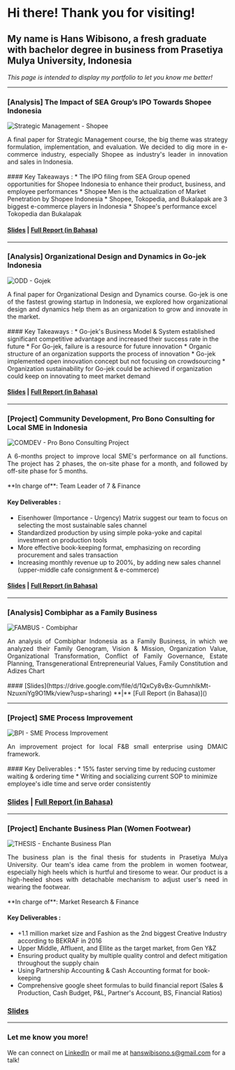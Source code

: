 # Hi there! Thank you for visiting!

##  My name is Hans Wibisono, a fresh graduate with bachelor degree in business from Prasetiya Mulya University, Indonesia

*This page is intended to display my portfolio to let you know me better!*

***


### [Analysis] The Impact of SEA Group’s IPO Towards Shopee Indonesia 
![Strategic Management - Shopee](https://user-images.githubusercontent.com/74061521/98436664-c055b300-210f-11eb-80a1-c3cea7879e3b.jpg)
<div style="text-align: justify">
A final paper for Strategic Management course, the big theme was strategy formulation, implementation, and evaluation. We decided to dig more in e-commerce industry, especially Shopee as industry's leader in innovation and sales in Indonesia.</div><br/>
#### Key Takeaways :
* The IPO filing from SEA Group opened opportunities for Shopee Indonesia to enhance their product, business, and employee performances
* Shopee Men is the actualization of Market Penetration by Shopee Indonesia 
* Shopee, Tokopedia, and Bukalapak are 3 biggest e-commerce players in Indonesia
* Shopee's performance excel Tokopedia dan Bukalapak

#### [Slides](https://drive.google.com/file/d/1kLa41VSAOe1FPV0voDpLiyIx9iR2c_fh/view?usp=sharing) **|** [Full Report (in Bahasa)]()

***

### [Analysis] Organizational Design and Dynamics in Go-jek Indonesia
![ODD - Gojek](https://user-images.githubusercontent.com/74061521/98440267-80e89000-212a-11eb-9a4e-9c1ff9130543.jpg)
<div style="text-align: justify"> A final paper for Organizational Design and Dynamics course. Go-jek is one of the fastest growing startup in Indonesia, we explored how organizational design and dynamics help them as an organization to grow and innovate in the market. </div><br/>
#### Key Takeaways :
* Go-jek's Business Model & System established significant competitive advantage and increased their success rate in the future
* For Go-jek, failure is a resource for future innovation
* Organic structure of an organization supports the process of innovation
* Go-jek implemented open innovation concept but not focusing on crowdsourcing
* Organization sustainability for Go-jek could be achieved if organization could keep on innovating to meet market demand

#### [Slides](https://drive.google.com/file/d/1TWPJL_x2e-yzom7HqSyYP_YvyLwiC9Ij/view?usp=sharing) **|** [Full Report (in Bahasa)]()

***

### [Project] Community Development, Pro Bono Consulting for Local SME in Indonesia
![COMDEV - Pro Bono Consulting Project](https://user-images.githubusercontent.com/74061521/98443450-e7c37480-213d-11eb-9cef-6c1d89355fe9.jpg)
<div style="text-align: justify"> A 6-months project to improve local SME's performance on all functions. The project has 2 phases, the on-site phase for a month, and followed by off-site phase for 5 months. </div><br/>
**In charge of**:  Team Leader of 7 & Finance

#### Key Deliverables :
* Eisenhower (Importance - Urgency) Matrix suggest our team to focus on selecting the most sustainable sales channel
* Standardized production by using simple poka-yoke and capital investment on production tools
* More effective book-keeping format, emphasizing on recording procurement and sales transaction 
* Increasing monthly revenue up to 200%, by adding new sales channel (upper-middle cafe consignment & e-commerce)

#### [Slides](https://drive.google.com/file/d/1aSwsC1TUqb_0HSwSEAMBSDNgK07SrHIQ/view?usp=sharing) **|** [Full Report (in Bahasa)]()

***

### [Analysis] Combiphar as a Family Business
![FAMBUS - Combiphar](https://user-images.githubusercontent.com/74061521/98455600-80410f80-21a5-11eb-977c-55ff761323c7.jpg)
<div style="text-align: justify"> An analysis of Combiphar Indonesia as a Family Business, in which we analyzed their Family Genogram, Vision & Mission, Organization Value, Organizational Transformation, Conflict of Family Governance, Estate Planning, Transgenerational Entrepreneurial Values, Family Constitution and Adizes Chart </div><br/>
#### [Slides](https://drive.google.com/file/d/1QxCy8vBx-GumnhIkMt-NzuxniYg9O1Mk/view?usp=sharing) **|** [Full Report (in Bahasa)]()

***

### [Project] SME Process Improvement
![BPI - SME Process Improvement](https://user-images.githubusercontent.com/74061521/98455726-3f49fa80-21a7-11eb-9a49-ab7d9ed3a087.jpg)
<div style="text-align: justify"> An improvement project for local F&B small enterprise using DMAIC framework. </div><br/>
#### Key Deliverables :
* 15% faster serving time by reducing customer waiting & ordering time
* Writing and socializing current SOP to minimize employee's idle time and serve order consistently

### [Slides](https://drive.google.com/file/d/1A6l1soAouC69YeAvVa1nigXWI_XnUPWB/view?usp=sharing) **|** [Full Report (in Bahasa)]()

***

### [Project] Enchante Business Plan (Women Footwear)
![THESIS - Enchante Business Plan](https://user-images.githubusercontent.com/74061521/98456147-72db5380-21ac-11eb-9b72-442d57d1749a.jpg)
<div style="text-align: justify"> The business plan is the final thesis for students in Prasetiya Mulya University. Our team's idea came from the problem in women footwear, especially high heels which is hurtful and tiresome to wear. Our product is a high-heeled shoes with detachable mechanism to adjust user's need in wearing the footwear. </div><br/>
**In charge of**:  Market Research & Finance

#### Key Deliverables : 
* +1.1 million market size and Fashion as the 2nd biggest Creative Industry according to BEKRAF in 2016
* Upper Middle, Affluent, and Ellite as the target market, from Gen Y&Z
* Ensuring product quality by multiple quality control and defect mitigation throughout the supply chain
* Using Partnership Accounting & Cash Accounting format for book-keeping
* Comprehensive google sheet formulas to build financial report (Sales & Production, Cash Budget, P&L, Partner's Account, BS, Financial Ratios) 

### [Slides](https://drive.google.com/file/d/1CNAq_8O4uNQyNg608fR02S5Ojdb2RO6o/view?usp=sharing)

***

   <!-- Things to Add!
        - Organization experiences (Lodestar, MOSE, KMB)
        - Competition
        - Internship & Freelance (Texo, TBI, Shopee, Research project, Tutorku)
        - TKP excel format
        - Enchante excel format
-->


### Let me know you more!
We can connect on [LinkedIn](https://www.linkedin.com/in/hans-wibisono/) or mail me at hanswibisono.s@gmail.com for a talk!

